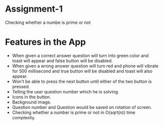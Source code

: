 # Assignment-1
Checking whether a numbe is prime or not

# Features in the App
  * When given a correct answer question will turn into green color and toast will appear and false button will be disabled.
  * When given a wrong answer question will turn red and phone will vibrate for 500 millisecond and true button will be disabled and     toast will also appear.
  * Won't be able to press the next button until either of the two button is pressed.
  * Telling the user question number which he is solving.
  * Icons in the button.
  * Background image.
  * Question number and Question would be saved on rotation of screen.
  * Checking whether a number is prime or not in O(sqrt(n)) time complexity.
